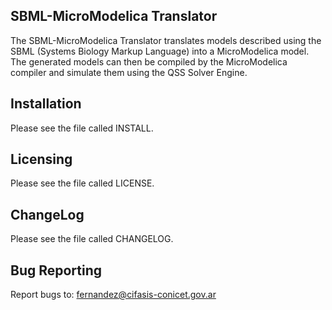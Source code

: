 SBML-MicroModelica Translator
------------------------------

The SBML-MicroModelica Translator translates models described using the SBML
(Systems Biology Markup Language) into a MicroModelica model.  
The generated models can then be compiled by the MicroModelica compiler and 
simulate them using the QSS Solver Engine.

Installation
------------

Please see the file called INSTALL. 
			   
Licensing
---------

Please see the file called LICENSE.


ChangeLog
----------

Please see the file called CHANGELOG.

Bug Reporting
-------------

Report bugs to: fernandez@cifasis-conicet.gov.ar
